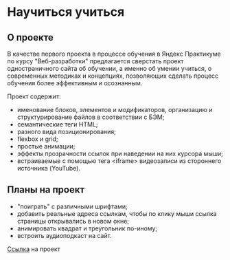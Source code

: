 

# Научиться учиться

## О проекте

В качестве первого проекта в процессе обучения в Яндекc Практикуме по курсу "Веб-разработки" предлагается сверстать проект одностраничного сайта об обучении, а именно об умении учиться, о современных методиках и концепциях, позволяющих сделать процесс обучения более эффективным и осознанным.

Проект содержит:

* именование блоков, элементов и модификаторов, организацию и структурирование файлов в соответствии с БЭМ;
* семантические теги HTML;
* разного вида позиционирования;
* flexbox и grid;
* простые анимации;
* эффекты прозрачности ссылок при наведении на них курсора мыши;
* встраиваемые с помощью тега &lt;iframe&gt; видеозаписи из стороннего источника (YouTube).


## Планы на проект

* "поиграть" с различными шрифтами;
* добавить реальные адреса ссылкам, чтобы по клику мыши ссылка страницы открывались в новом окне;
* анимировать квадрат и треугольник по-иному;
* встроить аудиоподкаст на сайт.

[Ссылка](https://bulgakovd97.github.io/how-to-learn/) на проект

